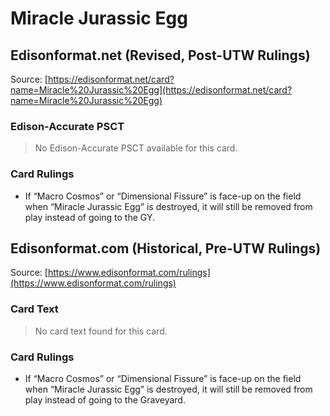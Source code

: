 # Miracle Jurassic Egg

## Edisonformat.net (Revised, Post-UTW Rulings)

Source: [https://edisonformat.net/card?name=Miracle%20Jurassic%20Egg](https://edisonformat.net/card?name=Miracle%20Jurassic%20Egg)

### Edison-Accurate PSCT

> No Edison-Accurate PSCT available for this card.

### Card Rulings

*   If “Macro Cosmos” or “Dimensional Fissure” is face-up on the field when “Miracle Jurassic Egg” is destroyed, it will still be removed from play instead of going to the GY.


## Edisonformat.com (Historical, Pre-UTW Rulings)

Source: [https://www.edisonformat.com/rulings](https://www.edisonformat.com/rulings)

### Card Text

> No card text found for this card.

### Card Rulings

*   If “Macro Cosmos” or “Dimensional Fissure” is face-up on the field when “Miracle Jurassic Egg” is destroyed, it will still be removed from play instead of going to the Graveyard.


